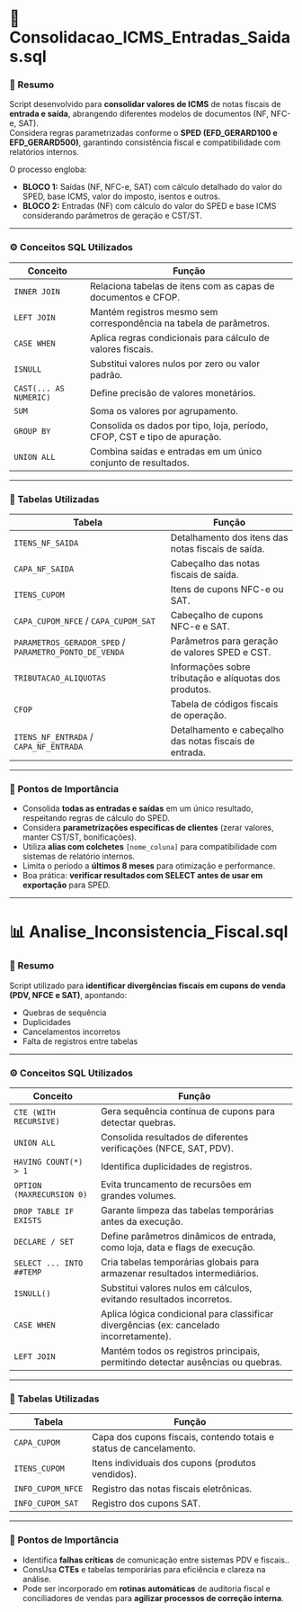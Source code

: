 # 🧾 Consolidacao_ICMS_Entradas_Saidas.sql

### 🧠 Resumo
Script desenvolvido para **consolidar valores de ICMS** de notas fiscais de **entrada e saída**, abrangendo diferentes modelos de documentos (NF, NFC-e, SAT).  
Considera regras parametrizadas conforme o **SPED (EFD_GERARD100 e EFD_GERARD500)**, garantindo consistência fiscal e compatibilidade com relatórios internos.

O processo engloba:
- **BLOCO 1:** Saídas (NF, NFC-e, SAT) com cálculo detalhado do valor do SPED, base ICMS, valor do imposto, isentos e outros.
- **BLOCO 2:** Entradas (NF) com cálculo do valor do SPED e base ICMS considerando parâmetros de geração e CST/ST.

---

### ⚙️ Conceitos SQL Utilizados

| Conceito | Função |
|-----------|--------|
| `INNER JOIN` | Relaciona tabelas de itens com as capas de documentos e CFOP. |
| `LEFT JOIN` | Mantém registros mesmo sem correspondência na tabela de parâmetros. |
| `CASE WHEN` | Aplica regras condicionais para cálculo de valores fiscais. |
| `ISNULL` | Substitui valores nulos por zero ou valor padrão. |
| `CAST(... AS NUMERIC)` | Define precisão de valores monetários. |
| `SUM` | Soma os valores por agrupamento. |
| `GROUP BY` | Consolida os dados por tipo, loja, período, CFOP, CST e tipo de apuração. |
| `UNION ALL` | Combina saídas e entradas em um único conjunto de resultados. |

---

### 🧩 Tabelas Utilizadas

| Tabela | Função |
|--------|--------|
| `ITENS_NF_SAIDA` | Detalhamento dos itens das notas fiscais de saída. |
| `CAPA_NF_SAIDA` | Cabeçalho das notas fiscais de saída. |
| `ITENS_CUPOM` | Itens de cupons NFC-e ou SAT. |
| `CAPA_CUPOM_NFCE` / `CAPA_CUPOM_SAT` | Cabeçalho de cupons NFC-e e SAT. |
| `PARAMETROS_GERADOR_SPED` / `PARAMETRO_PONTO_DE_VENDA` | Parâmetros para geração de valores SPED e CST. |
| `TRIBUTACAO_ALIQUOTAS` | Informações sobre tributação e alíquotas dos produtos. |
| `CFOP` | Tabela de códigos fiscais de operação. |
| `ITENS_NF_ENTRADA` / `CAPA_NF_ENTRADA` | Detalhamento e cabeçalho das notas fiscais de entrada. |

---

### 📌 Pontos de Importância
- Consolida **todas as entradas e saídas** em um único resultado, respeitando regras de cálculo do SPED.  
- Considera **parametrizações específicas de clientes** (zerar valores, manter CST/ST, bonificações).  
- Utiliza **alias com colchetes** `[nome_coluna]` para compatibilidade com sistemas de relatório internos.  
- Limita o período a **últimos 8 meses** para otimização e performance.  
- Boa prática: **verificar resultados com SELECT antes de usar em exportação** para SPED.

---

# 📊 Analise_Inconsistencia_Fiscal.sql

### 🧠 Resumo
Script utilizado para **identificar divergências fiscais em cupons de venda (PDV, NFCE e SAT)**, apontando:
- Quebras de sequência
- Duplicidades
- Cancelamentos incorretos
- Falta de registros entre tabelas

---

### ⚙️ Conceitos SQL Utilizados

| Conceito | Função |
|-----------|--------|
| `CTE (WITH RECURSIVE)` | Gera sequência contínua de cupons para detectar quebras. |
| `UNION ALL` | Consolida resultados de diferentes verificações (NFCE, SAT, PDV). |
| `HAVING COUNT(*) > 1` | Identifica duplicidades de registros. |
| `OPTION (MAXRECURSION 0)` | Evita truncamento de recursões em grandes volumes. |
| `DROP TABLE IF EXISTS` | Garante limpeza das tabelas temporárias antes da execução. |
| `DECLARE / SET` |	Define parâmetros dinâmicos de entrada, como loja, data e flags de execução. |
| `SELECT ... INTO ##TEMP` |  Cria tabelas temporárias globais para armazenar resultados intermediários. |
| `ISNULL()` |	Substitui valores nulos em cálculos, evitando resultados incorretos. |
| `CASE WHEN` |	Aplica lógica condicional para classificar divergências (ex: cancelado incorretamente). |
| `LEFT JOIN` |	Mantém todos os registros principais, permitindo detectar ausências ou quebras. |

---

### 🧩 Tabelas Utilizadas

| Tabela | Função |
|--------|--------|
| `CAPA_CUPOM` | Capa dos cupons fiscais, contendo totais e status de cancelamento. |
| `ITENS_CUPOM` | Itens individuais dos cupons (produtos vendidos). |
| `INFO_CUPOM_NFCE` | Registro das notas fiscais eletrônicas. |
| `INFO_CUPOM_SAT` | Registro dos cupons SAT. |

---

### 📌 Pontos de Importância
- Identifica **falhas críticas** de comunicação entre sistemas PDV e fiscais..  
- ConsUsa **CTEs** e tabelas temporárias para eficiência e clareza na análise.  
- Pode ser incorporado em **rotinas automáticas** de auditoria fiscal e conciliadores de vendas para **agilizar processos de correção interna**.  

